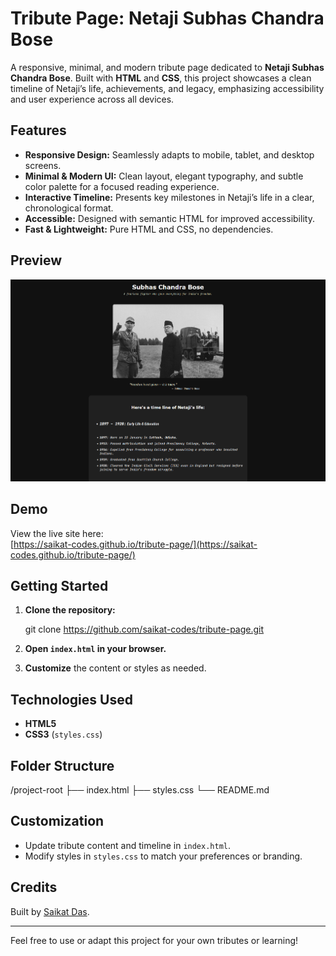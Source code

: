 # Tribute Page: Netaji Subhas Chandra Bose

A responsive, minimal, and modern tribute page dedicated to **Netaji Subhas Chandra Bose**. Built with **HTML** and **CSS**, this project showcases a clean timeline of Netaji’s life, achievements, and legacy, emphasizing accessibility and user experience across all devices.

## Features

- **Responsive Design:** Seamlessly adapts to mobile, tablet, and desktop screens.
- **Minimal & Modern UI:** Clean layout, elegant typography, and subtle color palette for a focused reading experience.
- **Interactive Timeline:** Presents key milestones in Netaji’s life in a clear, chronological format.
- **Accessible:** Designed with semantic HTML for improved accessibility.
- **Fast & Lightweight:** Pure HTML and CSS, no dependencies.

## Preview

![Tribute Page Screenshot](screenshot.png)

## Demo

View the live site here:  
[https://saikat-codes.github.io/tribute-page/](https://saikat-codes.github.io/tribute-page/)

## Getting Started

1. **Clone the repository:**

   git clone https://github.com/saikat-codes/tribute-page.git

2. **Open `index.html` in your browser.**
3. **Customize** the content or styles as needed.

## Technologies Used

- **HTML5**
- **CSS3** (`styles.css`)

## Folder Structure

/project-root
├── index.html
├── styles.css
└── README.md

## Customization

- Update tribute content and timeline in `index.html`.
- Modify styles in `styles.css` to match your preferences or branding.

## Credits

Built by [Saikat Das](https://github.com/saikat-codes).

---

Feel free to use or adapt this project for your own tributes or learning!
